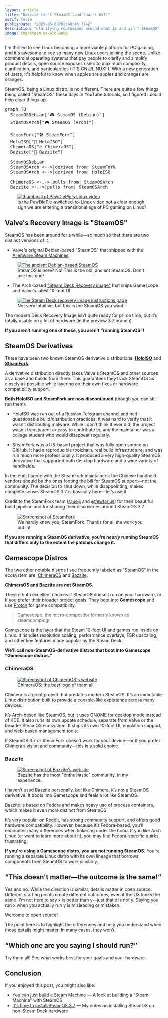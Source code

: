 ```yaml
---
layout: article
title: "Bazzite isn't SteamOS (and that's ok!)"
serif: false
publishDate: "2025-05-08T02:48:43.724Z"
description: "Clarifying confusions around what is and isn't SteamOS"
image: img/steam-os-old.webp
---
```


I'm thrilled to see Linux becoming a more viable platform for PC gaming, and it's awesome to see so many new Linux users joining the scene.
Unlike commercial operating systems that pay people to clarify and simplify product details, open source exposes users to maximum complexity, clarification, and particularities (IT'S GNU/LINUX!!).
With a new generation of users, it's helpful to know when apples are apples and oranges are oranges.

SteamOS, being a Linux distro, is no different.
There are quite a few things being called "SteamOS" these days in YouTube tutorials, so I figured I could help clear things up.

<pre class="mermaid">
graph TD
  SteamOSDebian["🎮 SteamOS (Debian)"]
  SteamOSArch["🎮 SteamOS (Arch)"]

  SteamFork["🛠️ SteamFork"]
  HoloISO["🌈 HoloISO"]
  ChimeraOS["🔥 ChimeraOS"]
  Bazzite["🔧 Bazzite"]

  SteamOSDebian
  SteamOSArch <-->|derived from| SteamFork
  SteamOSArch <-->|derived from| HoloISO

  ChimeraOS <-.->|pulls from| SteamOSArch
  Bazzite <-.->|pulls from| SteamOSArch
</pre>

<figure class="">
  <a href="https://www.youtube.com/watch?v=pVI_smLgTY0">
    <img loading="auto"
         src="./img/pew.webp"
         alt="thumbnail of PewDiePie's Linux video">
  </a>
  <figcaption>Is the PewDiePie-switched-to-Linux video not a clear enough sign we are entering a transitional age of PC gaming on Linux?</figcaption>
</figure>

## Valve's Recovery Image is "SteamOS"

SteamOS has been around for a while—so much so that there are two distinct versions of it.

- Valve's original Debian-based "SteamOS" that shipped with the [Alienware Steam Machines](https://en.wikipedia.org/wiki/Steam_Machine_(computer)).

<figure class="borderless">
  <a href="https://store.steampowered.com/steamos">
    <img loading="auto"
         src="./img/steam-os-old.webp"
         alt="The ancient Debian-based SteamOS">
  </a>
  <figcaption>SteamOS is here? No! This is the old, ancient SteamOS. Don't use this one!</figcaption>
</figure>

- The Arch-based ["Steam Deck Recovery image"](https://help.steampowered.com/en/faqs/view/1b71-edf2-eb6d-2bb3) that ships Gamescope and Valve's latest 10-foot UI.

<figure class="borderless">
  <a href="https://help.steampowered.com/en/faqs/view/1b71-edf2-eb6d-2bb3">
    <img loading="auto"
         src="./img/steam-deck-recovery-new.webp"
         alt="The Steam Deck recovery image instructions page">
  </a>
  <figcaption>Not very intuitive, but this is the SteamOS you want!</figcaption>
</figure>

The modern Deck Recovery Image isn’t quite ready for prime time, but it’s totally usable on a lot of hardware (in the preview 3.7 branch).

**If you aren’t running one of these, you aren’t “running SteamOS”!**

## SteamOS Derivatives

There have been two known SteamOS derivative distributions: [**HoloISO**](https://github.com/HoloISO/releases) and [**SteamFork**](https://github.com/SteamFork).

A derivative distribution directly takes Valve's SteamOS and other sources as a base and builds from there.
This guarantees they track SteamOS as closely as possible while layering on their own fixes or hardware compatibility support.

**Both HoloISO and SteamFork are now discontinued** (though you can still run them):

- HoloISO was run out of a Russian Telegram channel and had questionable build/distribution practices.
  It was hard to verify that it wasn’t distributing malware.
  While I don’t think it ever did, the project wasn’t transparent or easy to contribute to, and the maintainer was a college student who would disappear regularly.

- SteamFork was a US-based project that was fully open source on GitHub.
  It had a reproducible toolchain, real build infrastructure, and was run much more professionally.
  It produced a very high-quality SteamOS derivative that supported both desktop hardware and a wide variety of handhelds.

In the end, I agree with the SteamFork maintainers: the Chinese handheld vendors should be the ones footing the bill for SteamOS support—not the community.
The decision to shut down, while disappointing, makes complete sense.
SteamOS 3.7 is basically here—let’s use it.

Credit to the SteamFork team ([@uejji](https://github.com/uejji) and [@fewtarius](https://github.com/fewtarius)) for their beautiful build pipeline and for sharing their discoveries around SteamOS 3.7.

<figure class="borderless">
  <a href="https://github.com/SteamFork">
    <img loading="auto"
         src="./img/steamfork.webp"
         alt="Screenshot of SteamFork">
  </a>
  <figcaption>We hardly knew you, SteamFork. Thanks for all the work you put in!</figcaption>
</figure>

**If you are running a SteamOS derivative, you’re *nearly* running SteamOS that differs only to the extent the patches change it.**

## Gamescope Distros

The two other notable distros I see frequently labeled as "SteamOS" in the ecosystem are: [ChimeraOS](https://chimeraos.org) and [Bazzite](https://bazzite.gg).

**ChimeraOS and Bazzite are not SteamOS.**

They’re both excellent choices if SteamOS doesn’t run on your hardware, or if you prefer their broader project goals.
They boot into [**Gamescope**](https://github.com/ValveSoftware/gamescope) and use [Proton](https://www.protondb.com) for game compatibility.

> Gamescope: the micro-compositor formerly known as steamcompmgr

Gamescope is the layer that the Steam 10-foot UI and games run inside on Linux.
It handles resolution scaling, performance overlays, FSR upscaling, and other key features made popular by the Steam Deck.

**We’ll call non-SteamOS-derivative distros that boot into Gamescope “Gamescope distros.”**

### ChimeraOS

<figure class="borderless">
  <a href="http://chimeraos.org">
    <img loading="auto"
         src="./img/chimera.webp"
         alt="Screenshot of ChimeraOS's website">
  </a>
  <figcaption>ChimeraOS: the best logo of them all.</figcaption>
</figure>

Chimera is a great project that predates modern SteamOS.
It’s an immutable Linux distribution built to provide a console-like experience across many devices.

It’s Arch-based like SteamOS, but it uses GNOME for desktop mode instead of KDE.
It also runs its own update schedule, separate from Valve or the broader SteamOS ecosystem.
It ships its own 10-foot UI, emulation support, and web-based management tools.

If SteamOS 3.7 or SteamFork doesn’t work for your device—or if you prefer Chimera’s vision and community—this is a solid choice.

### Bazzite

<figure class="borderless">
  <a href="https://bazzite.gg">
    <img loading="auto"
         src="./img/bazzite.webp"
         alt="Screenshot of Bazzite's website">
  </a>
  <figcaption>Bazzite has the most "enthusiastic" community, in my experience.</figcaption>
</figure>

I haven’t used Bazzite personally, but like Chimera, it’s not a SteamOS derivative.
It boots into Gamescope and feels a lot like SteamOS.

Bazzite is based on Fedora and makes heavy use of process containers, which makes it even more distinct from SteamOS.

It’s very popular on Reddit, has strong community support, and offers good hardware compatibility.
However, because it’s Fedora-based, you’ll encounter many differences when tinkering under the hood.
If you like Arch Linux (or want to learn more about it), you may find Fedora-specific quirks frustrating.

**If you're using a Gamescope distro, you are not running SteamOS.**
You’re running a separate Linux distro with its own lineage that borrows components from SteamOS to work similarly.

## “This doesn't matter—the outcome is the same!”

Yes and no.
While the direction is similar, details matter in open source.
Different starting points create different outcomes, even if the UX looks the same.
I'm not here to say x is better than y—just that x is not y.
Saying you run x when you actually run y is misleading or mistaken.

Welcome to open source!

The point here is to highlight the differences and help you understand when those details might matter.
In many cases, they won’t.

## “Which one are you saying I should run?”

Try them all!
See what works best for your goals and your hardware.

## Conclusion

If you enjoyed this post, you might also like:

- [You can just build a Steam Machine](../you-can-just-build-a-steam-machine/) — A look at building a “Steam Machine” with SteamOS
- [It's time to install SteamOS 3.7](../its-time-to-install-steamos-3.7/) — My notes on installing SteamOS on non–Steam Deck hardware
